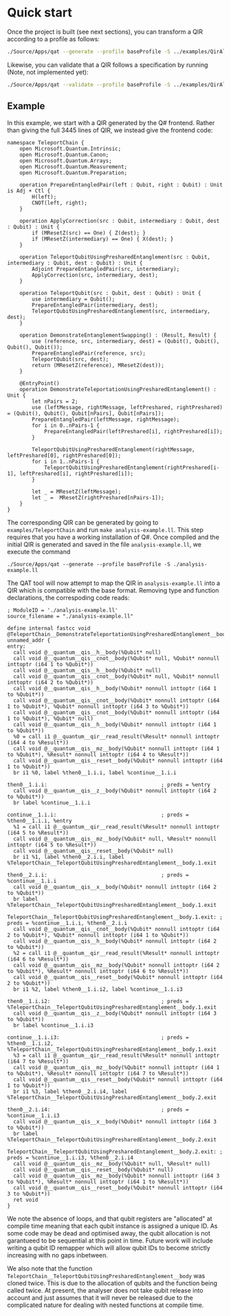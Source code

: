 # Quick start

Once the project is built (see next sections), you can transform a QIR according to a profile as follows:

```sh
./Source/Apps/qat --generate --profile baseProfile -S ../examples/QirAllocationAnalysis/analysis-example.ll
```

Likewise, you can validate that a QIR follows a specification by running (Note, not implemented yet):

```sh
./Source/Apps/qat --validate --profile baseProfile -S ../examples/QirAllocationAnalysis/analysis-example.ll
```

## Example

In this example, we start with a QIR generated by the Q# frontend. Rather than giving the full 3445 lines of QIR, we instead give the frontend code:

```
namespace TeleportChain {
    open Microsoft.Quantum.Intrinsic;
    open Microsoft.Quantum.Canon;
    open Microsoft.Quantum.Arrays;
    open Microsoft.Quantum.Measurement;
    open Microsoft.Quantum.Preparation;

    operation PrepareEntangledPair(left : Qubit, right : Qubit) : Unit is Adj + Ctl {
        H(left);
        CNOT(left, right);
    }

    operation ApplyCorrection(src : Qubit, intermediary : Qubit, dest : Qubit) : Unit {
        if (MResetZ(src) == One) { Z(dest); }
        if (MResetZ(intermediary) == One) { X(dest); }
    }

    operation TeleportQubitUsingPresharedEntanglement(src : Qubit, intermediary : Qubit, dest : Qubit) : Unit {
        Adjoint PrepareEntangledPair(src, intermediary);
        ApplyCorrection(src, intermediary, dest);
    }

    operation TeleportQubit(src : Qubit, dest : Qubit) : Unit {
        use intermediary = Qubit();
        PrepareEntangledPair(intermediary, dest);
        TeleportQubitUsingPresharedEntanglement(src, intermediary, dest);
    }

    operation DemonstrateEntanglementSwapping() : (Result, Result) {
        use (reference, src, intermediary, dest) = (Qubit(), Qubit(), Qubit(), Qubit());
        PrepareEntangledPair(reference, src);
        TeleportQubit(src, dest);
        return (MResetZ(reference), MResetZ(dest));
    }

    @EntryPoint()
    operation DemonstrateTeleportationUsingPresharedEntanglement() : Unit {
        let nPairs = 2;
        use (leftMessage, rightMessage, leftPreshared, rightPreshared) = (Qubit(), Qubit(), Qubit[nPairs], Qubit[nPairs]);
        PrepareEntangledPair(leftMessage, rightMessage);
        for i in 0..nPairs-1 {
            PrepareEntangledPair(leftPreshared[i], rightPreshared[i]);
        }

        TeleportQubitUsingPresharedEntanglement(rightMessage, leftPreshared[0], rightPreshared[0]);
        for i in 1..nPairs-1 {
            TeleportQubitUsingPresharedEntanglement(rightPreshared[i-1], leftPreshared[i], rightPreshared[i]);
        }

        let _ = MResetZ(leftMessage);
        let _ =  MResetZ(rightPreshared[nPairs-1]);
    }
}
```

The corresponding QIR can be generated by going to `examples/TeleportChain` and run `make analysis-example.ll`. This step requires that you have a working installation of Q#. Once compiled and the initial QIR is generated and saved in the file `analysis-example.ll`, we execute the command

```
./Source/Apps/qat --generate --profile baseProfile -S ./analysis-example.ll
```

The QAT tool will now attempt to map the QIR in `analysis-example.ll` into a QIR which is compatible with the base format. Removing type and function declarations, the correspoding code reads:

```
; ModuleID = './analysis-example.ll'
source_filename = "./analysis-example.ll"

define internal fastcc void @TeleportChain__DemonstrateTeleportationUsingPresharedEntanglement__body() unnamed_addr {
entry:
  call void @__quantum__qis__h__body(%Qubit* null)
  call void @__quantum__qis__cnot__body(%Qubit* null, %Qubit* nonnull inttoptr (i64 1 to %Qubit*))
  call void @__quantum__qis__h__body(%Qubit* null)
  call void @__quantum__qis__cnot__body(%Qubit* null, %Qubit* nonnull inttoptr (i64 2 to %Qubit*))
  call void @__quantum__qis__h__body(%Qubit* nonnull inttoptr (i64 1 to %Qubit*))
  call void @__quantum__qis__cnot__body(%Qubit* nonnull inttoptr (i64 1 to %Qubit*), %Qubit* nonnull inttoptr (i64 3 to %Qubit*))
  call void @__quantum__qis__cnot__body(%Qubit* nonnull inttoptr (i64 1 to %Qubit*), %Qubit* null)
  call void @__quantum__qis__h__body(%Qubit* nonnull inttoptr (i64 1 to %Qubit*))
  %0 = call i1 @__quantum__qir__read_result(%Result* nonnull inttoptr (i64 4 to %Result*))
  call void @__quantum__qis__mz__body(%Qubit* nonnull inttoptr (i64 1 to %Qubit*), %Result* nonnull inttoptr (i64 4 to %Result*))
  call void @__quantum__qis__reset__body(%Qubit* nonnull inttoptr (i64 1 to %Qubit*))
  br i1 %0, label %then0__1.i.i, label %continue__1.i.i

then0__1.i.i:                                     ; preds = %entry
  call void @__quantum__qis__z__body(%Qubit* nonnull inttoptr (i64 2 to %Qubit*))
  br label %continue__1.i.i

continue__1.i.i:                                  ; preds = %then0__1.i.i, %entry
  %1 = call i1 @__quantum__qir__read_result(%Result* nonnull inttoptr (i64 5 to %Result*))
  call void @__quantum__qis__mz__body(%Qubit* null, %Result* nonnull inttoptr (i64 5 to %Result*))
  call void @__quantum__qis__reset__body(%Qubit* null)
  br i1 %1, label %then0__2.i.i, label %TeleportChain__TeleportQubitUsingPresharedEntanglement__body.1.exit

then0__2.i.i:                                     ; preds = %continue__1.i.i
  call void @__quantum__qis__x__body(%Qubit* nonnull inttoptr (i64 2 to %Qubit*))
  br label %TeleportChain__TeleportQubitUsingPresharedEntanglement__body.1.exit

TeleportChain__TeleportQubitUsingPresharedEntanglement__body.1.exit: ; preds = %continue__1.i.i, %then0__2.i.i
  call void @__quantum__qis__cnot__body(%Qubit* nonnull inttoptr (i64 2 to %Qubit*), %Qubit* nonnull inttoptr (i64 1 to %Qubit*))
  call void @__quantum__qis__h__body(%Qubit* nonnull inttoptr (i64 2 to %Qubit*))
  %2 = call i1 @__quantum__qir__read_result(%Result* nonnull inttoptr (i64 6 to %Result*))
  call void @__quantum__qis__mz__body(%Qubit* nonnull inttoptr (i64 2 to %Qubit*), %Result* nonnull inttoptr (i64 6 to %Result*))
  call void @__quantum__qis__reset__body(%Qubit* nonnull inttoptr (i64 2 to %Qubit*))
  br i1 %2, label %then0__1.i.i2, label %continue__1.i.i3

then0__1.i.i2:                                    ; preds = %TeleportChain__TeleportQubitUsingPresharedEntanglement__body.1.exit
  call void @__quantum__qis__z__body(%Qubit* nonnull inttoptr (i64 3 to %Qubit*))
  br label %continue__1.i.i3

continue__1.i.i3:                                 ; preds = %then0__1.i.i2, %TeleportChain__TeleportQubitUsingPresharedEntanglement__body.1.exit
  %3 = call i1 @__quantum__qir__read_result(%Result* nonnull inttoptr (i64 7 to %Result*))
  call void @__quantum__qis__mz__body(%Qubit* nonnull inttoptr (i64 1 to %Qubit*), %Result* nonnull inttoptr (i64 7 to %Result*))
  call void @__quantum__qis__reset__body(%Qubit* nonnull inttoptr (i64 1 to %Qubit*))
  br i1 %3, label %then0__2.i.i4, label %TeleportChain__TeleportQubitUsingPresharedEntanglement__body.2.exit

then0__2.i.i4:                                    ; preds = %continue__1.i.i3
  call void @__quantum__qis__x__body(%Qubit* nonnull inttoptr (i64 3 to %Qubit*))
  br label %TeleportChain__TeleportQubitUsingPresharedEntanglement__body.2.exit

TeleportChain__TeleportQubitUsingPresharedEntanglement__body.2.exit: ; preds = %continue__1.i.i3, %then0__2.i.i4
  call void @__quantum__qis__mz__body(%Qubit* null, %Result* null)
  call void @__quantum__qis__reset__body(%Qubit* null)
  call void @__quantum__qis__mz__body(%Qubit* nonnull inttoptr (i64 3 to %Qubit*), %Result* nonnull inttoptr (i64 1 to %Result*))
  call void @__quantum__qis__reset__body(%Qubit* nonnull inttoptr (i64 3 to %Qubit*))
  ret void
}

```

We note the absence of loops, and that qubit registers are "allocated" at compile time meaning that each qubit instance is assigned a unique ID. As some code may be dead and optimised away, the qubit allocation is not garantueed to be sequential at this point in time. Future work will include writing a qubit ID remapper which will allow qubit IDs to become strictly increasing with no gaps inbetween.

We also note that the function `TeleportChain__TeleportQubitUsingPresharedEntanglement__body` was cloned twice. This is due to the allocation of qubits and the function being called twice. At present, the analyser does not take qubit release into account and just assumes that it will never be released due to the complicated nature for dealing with nested functions at compile time.
